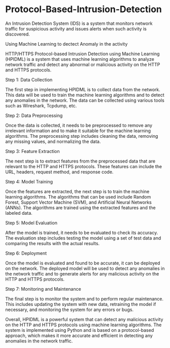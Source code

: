 # Protocol-Based-Intrusion-Detection


An Intrusion Detection System (IDS) is a system that monitors network traffic for suspicious activity and issues alerts when such activity is discovered.

Using Machine Learning to dectect Anomaly in the activity

HTTP/HTTPS Protocol-based Intrusion Detection using Machine Learning (HPIDML) is a system that uses machine learning algorithms to analyze network traffic and detect any abnormal or malicious activity on the HTTP and HTTPS protocols.

Step 1: Data Collection

The first step in implementing HPIDML is to collect data from the network. This data will be used to train the machine learning algorithms and to detect any anomalies in the network. The data can be collected using various tools such as Wireshark, Tcpdump, etc.

Step 2: Data Preprocessing

Once the data is collected, it needs to be preprocessed to remove any irrelevant information and to make it suitable for the machine learning algorithms. The preprocessing step includes cleaning the data, removing any missing values, and normalizing the data.

Step 3: Feature Extraction

The next step is to extract features from the preprocessed data that are relevant to the HTTP and HTTPS protocols. These features can include the URL, headers, request method, and response code.

Step 4: Model Training

Once the features are extracted, the next step is to train the machine learning algorithms. The algorithms that can be used include Random Forest, Support Vector Machine (SVM), and Artificial Neural Networks (ANNs). The algorithms are trained using the extracted features and the labeled data.

Step 5: Model Evaluation

After the model is trained, it needs to be evaluated to check its accuracy. The evaluation step includes testing the model using a set of test data and comparing the results with the actual results.

Step 6: Deployment

Once the model is evaluated and found to be accurate, it can be deployed on the network. The deployed model will be used to detect any anomalies in the network traffic and to generate alerts for any malicious activity on the HTTP and HTTPS protocols.

Step 7: Monitoring and Maintenance

The final step is to monitor the system and to perform regular maintenance. This includes updating the system with new data, retraining the model if necessary, and monitoring the system for any errors or bugs.

Overall, HPIDML is a powerful system that can detect any malicious activity on the HTTP and HTTPS protocols using machine learning algorithms. The system is implemented using Python and is based on a protocol-based approach, which makes it more accurate and efficient in detecting any anomalies in the network traffic.